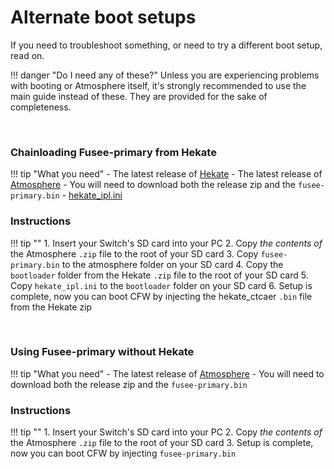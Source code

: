 # Alternate boot setups

If you need to troubleshoot something, or need to try a different boot setup, read on.

!!! danger "Do I need any of these?"
	Unless you are experiencing problems with booting or Atmosphere itself, it's strongly recommended to use the main guide instead of these. They are provided for the sake of completeness.

&nbsp;

### Chainloading Fusee-primary from Hekate


!!! tip "What you need"
    - The latest release of [Hekate](https://github.com/CTCaer/hekate/releases/)
    - The latest release of [Atmosphere](https://github.com/Atmosphere-NX/Atmosphere/releases) 
        - You will need to download both the release zip and the `fusee-primary.bin`
    - <a href="../../files/extras/hekate_ipl.ini" download>hekate_ipl.ini</a>


### Instructions

!!! tip ""
    1. Insert your Switch's SD card into your PC
    2. Copy *the contents of* the Atmosphere `.zip` file to the root of your SD card
    3. Copy `fusee-primary.bin` to the atmosphere folder on your SD card
    4. Copy the `bootloader` folder from the Hekate `.zip` file to the root of your SD card
    5. Copy `hekate_ipl.ini` to the `bootloader` folder on your SD card
    6. Setup is complete, now you can boot CFW by injecting the hekate_ctcaer `.bin` file from the Hekate zip


&nbsp;

### Using Fusee-primary without Hekate


!!! tip "What you need"
    - The latest release of [Atmosphere](https://github.com/Atmosphere-NX/Atmosphere/releases) 
        - You will need to download both the release zip and the `fusee-primary.bin`
    
### Instructions

!!! tip ""
    1. Insert your Switch's SD card into your PC
    2. Copy *the contents of* the Atmosphere `.zip` file to the root of your SD card
    3. Setup is complete, now you can boot CFW by injecting `fusee-primary.bin`
